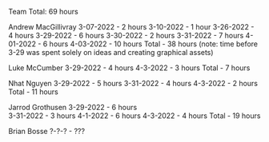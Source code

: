Team Total: 69 hours

Andrew MacGillivray
3-07-2022 - 2 hours
3-10-2022 - 1 hour
3-26-2022 - 4 hours
3-29-2022 - 6 hours
3-30-2022 - 2 hours
3-31-2022 - 7 hours
4-01-2022 - 6 hours
4-03-2022 - 10 hours
Total - 38 hours 
    (note: time before 3-29 was spent solely on ideas and creating graphical assets)

Luke McCumber
3-29-2022 - 4 hours 
4-3-2022 - 3 hours
Total - 7 hours

Nhat Nguyen
3-29-2022 - 5 hours 
3-31-2022 - 4 hours
4-3-2022 - 2 hours
Total - 11 hours

Jarrod Grothusen
3-29-2022 - 6 hours  
3-31-2022 - 3 hours
4-1-2022 - 6 hours
4-3-2022 - 4 hours
Total - 19 hours

Brian Bosse
?-?-? - ???
